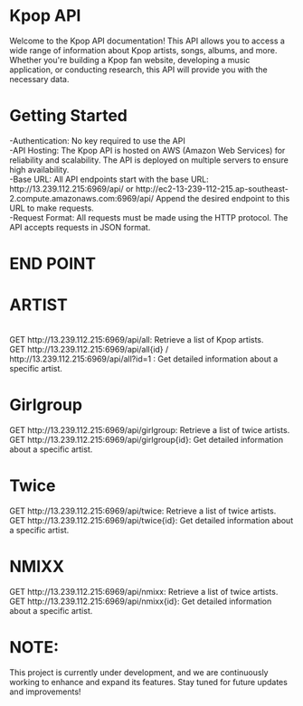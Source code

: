 <h1>Kpop API</h1>

<p>Welcome to the Kpop API documentation! This
  API allows you to access a wide range of information about 
  Kpop artists, songs, albums, and more. Whether you're building a
  Kpop fan website, developing a music application, or conducting research,
  this API will provide you with the necessary data.
</p>

<h1>Getting Started</h1>
-Authentication: No key required to use the API<br>
-API Hosting: The Kpop API is hosted on AWS (Amazon Web Services) for reliability and scalability. The API is deployed on multiple servers to ensure high availability.<br>
-Base URL: All API endpoints start with the base URL: http://13.239.112.215:6969/api/ or http://ec2-13-239-112-215.ap-southeast-2.compute.amazonaws.com:6969/api/ Append the desired endpoint to this URL to make requests.<br>
-Request Format: All requests must be made using the HTTP protocol. The API accepts requests in JSON format.<br>
<h1>END POINT</h1>
<h1>ARTIST</h1><br>
GET http://13.239.112.215:6969/api/all: Retrieve a list of Kpop artists.<br>
GET http://13.239.112.215:6969/api/all{id} / http://13.239.112.215:6969/api/all?id=1  : Get detailed information about a specific artist.<br>

<h1>Girlgroup</h1>
GET http://13.239.112.215:6969/api/girlgroup: Retrieve a list of twice artists.<br>
GET http://13.239.112.215:6969/api/girlgroup{id}: Get detailed information about a specific artist.<br>
<h1>Twice</h1>
GET http://13.239.112.215:6969/api/twice: Retrieve a list of twice artists.<br>
GET http://13.239.112.215:6969/api/twice{id}: Get detailed information about a specific artist.<br>
<h1>NMIXX</h1>
GET http://13.239.112.215:6969/api/nmixx: Retrieve a list of twice artists.<br>
GET http://13.239.112.215:6969/api/nmixx{id}: Get detailed information about a specific artist.<br>
<h1>NOTE:</h1>
This project is currently under development, and we are continuously working 
to enhance and expand its features. Stay tuned for future updates and improvements!
